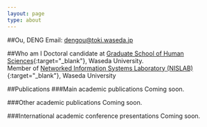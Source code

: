 ```yaml
---
layout: page
type: about
---
```


##Ou, DENG
Email: dengou@toki.waseda.jp 

##Who am I
Doctoral candidate at [Graduate School of Human Sciences](https://www.waseda.jp/fhum/ghum/en/){:target="_blank"}, Waseda University.   
Member of [Networked Information Systems Laboratory (NISLAB)](https://nislab.human.waseda.ac.jp/){:target="_blank"}, Waseda University

##Publications
###Main academic publications
Coming soon.

###Other academic publications
Coming soon.

###International academic conference presentations
Coming soon.
